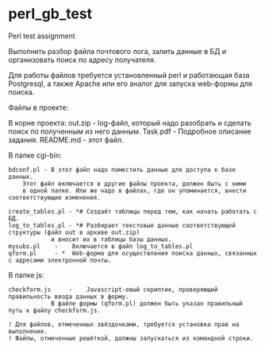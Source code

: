 # perl_gb_test
Perl test assignment

Выполнить разбор файла почтового лога, залить данные в БД и организовать поиск по адресу получателя.

Для работы файлов требуется установленный perl и работающая база Postgresql, 
а также Apache или его аналог для запуска web-формы для поиска.

Файлы в проекте:

В корне проекта:
	out.zip   - log-файл, который надо разобрать и сделать поиск по полученным из него данным.
	Task.pdf  - Подробное описание задания.
	README.md - этот файл.

В папке cgi-bin:

	bdconf.pl - В этот файл надо поместить данные для доступа к базе данных. 
		Этот файл включается в другие файлы проекта, должен быть с ними 
		в одной папке. Или же надо в файлах, где он упоминается, внести соответствующие изменения.

	create_tables.pl - *# Создаёт таблицы перед тем, как начать работать с БД.
	log_to_tables.pl - *# Разбирает текстовые данные соответствующей структуры (файл out в архиве out.zip)
				и вносит их в таблицы базы данных.
	mysubs.pl 	 -    Включается в файл log_to_tables.pl
	qform.pl	 - *  Web-форма для осуществления поиска данных, связанных с адресами электронной почты.

В папке js: 
	
	checkform.js	 -    Javascript-овый скриптик, проверяющий правильность ввода данных в форму.
				В файле формы (qform.pl) должен быть указан правильный путь к файлу checkform.js.

	! Для файлов, отмеченных звёздочками, требуется установка прав на выполнение.
	! Файлы, отмеченные решёткой, должны запускаться из командной строки.
